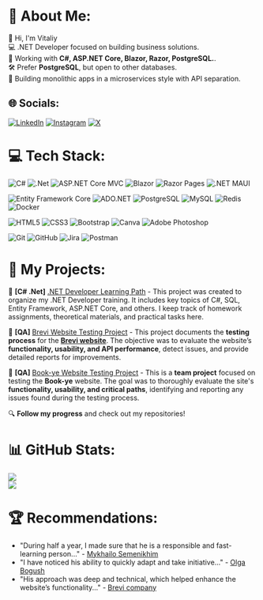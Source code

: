 # 💫 About Me:
👋 Hi, I'm Vitaliy  <br>💻 .NET Developer focused on building business solutions.  <br>🚀 Working with **C#, ASP.NET Core, Blazor, Razor, PostgreSQL.**.  <br>🛠 Prefer **PostgreSQL**, but open to other databases.  <br>🔹 Building monolithic apps in a microservices style with API separation.  <br>


## 🌐 Socials:
[![LinkedIn](https://img.shields.io/badge/LinkedIn-%230077B5.svg?logo=linkedin&logoColor=white)](https://linkedin.com/in/https://www.linkedin.com/in/vitaliythupin/)  [![Instagram](https://img.shields.io/badge/Instagram-%23E4405F.svg?logo=Instagram&logoColor=white)](https://instagram.com/https://www.instagram.com/vitalii_tsiupin?igsh=dzl6eDM3OWozbHBs) [![X](https://img.shields.io/badge/X-black.svg?logo=X&logoColor=white)](https://x.com/Vitalii_DotNet) 


# 💻 Tech Stack:
![C#](https://img.shields.io/badge/c%23-%23239120.svg?style=for-the-badge&logo=csharp&logoColor=white) ![.Net](https://img.shields.io/badge/.NET-5C2D91?style=for-the-badge&logo=.net&logoColor=white) ![ASP.NET Core MVC](https://img.shields.io/badge/ASP.NET%20Core%20MVC-512BD4?style=for-the-badge&logo=dotnet&logoColor=white) ![Blazor](https://img.shields.io/badge/Blazor-7D3FC2?style=for-the-badge&logo=blazor&logoColor=white) ![Razor Pages](https://img.shields.io/badge/Razor%20Pages-7D3FC2?style=for-the-badge&logo=dotnet&logoColor=white) ![.NET MAUI](https://img.shields.io/badge/.NET%20MAUI-2D76B8?style=for-the-badge&logo=dotnet&logoColor=white)

![Entity Framework Core](https://img.shields.io/badge/Entity%20Framework%20Core-512BD4?style=for-the-badge&logo=dotnet&logoColor=white) ![ADO.NET](https://img.shields.io/badge/ADO.NET-7D3FC2?style=for-the-badge&logo=dotnet&logoColor=white) ![PostgreSQL](https://img.shields.io/badge/PostgreSQL-336791?style=for-the-badge&logo=postgresql&logoColor=white) ![MySQL](https://img.shields.io/badge/MySQL-00758F?style=for-the-badge&logo=mysql&logoColor=white) ![Redis](https://img.shields.io/badge/redis-%23DD0031.svg?style=for-the-badge&logo=redis&logoColor=white) ![Docker](https://img.shields.io/badge/docker-%230db7ed.svg?style=for-the-badge&logo=docker&logoColor=white)

![HTML5](https://img.shields.io/badge/html5-%23E34F26.svg?style=for-the-badge&logo=html5&logoColor=white) ![CSS3](https://img.shields.io/badge/css3-%231572B6.svg?style=for-the-badge&logo=css3&logoColor=white) ![Bootstrap](https://img.shields.io/badge/bootstrap-%238511FA.svg?style=for-the-badge&logo=bootstrap&logoColor=white) ![Canva](https://img.shields.io/badge/Canva-%2300C4CC.svg?style=for-the-badge&logo=Canva&logoColor=white) ![Adobe Photoshop](https://img.shields.io/badge/adobe%20photoshop-%2331A8FF.svg?style=for-the-badge&logo=Canva&logoColor=white)

![Git](https://img.shields.io/badge/git-%23F05033.svg?style=for-the-badge&logo=git&logoColor=white) ![GitHub](https://img.shields.io/badge/github-%23121011.svg?style=for-the-badge&logo=github&logoColor=white) ![Jira](https://img.shields.io/badge/jira-%230A0FFF.svg?style=for-the-badge&logo=jira&logoColor=white)  ![Postman](https://img.shields.io/badge/Postman-FF6C37?style=for-the-badge&logo=postman&logoColor=white) 



# 🚀 My Projects: 
📌 **[C# .Net]** [.NET Developer Learning Path](https://github.com/users/Weretik/projects/4)  - This project was created to organize my .NET Developer training. It includes key topics of C#, SQL, Entity Framework, ASP.NET Core, and others. I keep track of homework assignments, theoretical materials, and practical tasks here.

📌 **[QA]** [Brevi Website Testing Project](https://github.com/users/Weretik/projects/6)  - This project documents the **testing process** for the **[Brevi website](https://brevi.com.ua/)**. The objective was to evaluate the website’s **functionality, usability, and API performance**, detect issues, and provide detailed reports for improvements. 

📌 **[QA]** [Book-ye Website Testing Project](https://github.com/users/Weretik/projects/5)  - This is a **team project** focused on testing the **Book-ye** website. The goal was to thoroughly evaluate the site's **functionality, usability, and critical paths**, identifying and reporting any issues found during the testing process.


🔍 **Follow my progress** and check out my repositories!  


# 📊 GitHub Stats:
![](https://github-readme-stats.vercel.app/api?username=Weretik&theme=dark&hide_border=false&include_all_commits=true&count_private=true)<br/>
![](https://nirzak-streak-stats.vercel.app/?user=Weretik&theme=dark&hide_border=false)<br/>

<!--
![](https://github-readme-stats.vercel.app/api/top-langs/?username=Weretik&theme=dark&hide_border=false&include_all_commits=false&count_private=false&layout=compact)

### 🔝 Top Contributed Repo
![](https://github-contributor-stats.vercel.app/api?username=Weretik&limit=5&theme=github_dark&combine_all_yearly_contributions=true)

-->

# 🏆 Recommendations:
- "During half a year, I made sure that he is a responsible and fast-learning person..." - [Mykhailo Semenikhim](https://www.linkedin.com/in/vitaliythupin/)
- "I have noticed his ability to quickly adapt and take initiative..." - [Olga Bogush](https://github.com/Weretik/Portfolio-QA-Engineer/blob/main/Recommendations/Recommendation%20from%20Olha%20Bohush%20(Kedr%2C%20Doorios).pdf)
- "His approach was deep and technical, which helped enhance the website’s functionality..." - [Brevi company](https://github.com/Weretik/Portfolio-QA-Engineer/blob/main/Recommendations/Recommendation%20from%20Yulia%20Sogokon%20(Brevi).pdf)




